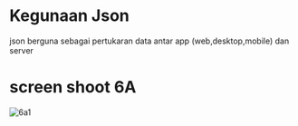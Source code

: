 # Kegunaan Json
json berguna sebagai pertukaran data antar app (web,desktop,mobile) dan server 


# screen shoot 6A
![6a1](https://user-images.githubusercontent.com/48684916/68072717-171d0400-fdbb-11e9-88e3-a155755ee9fc.png)
